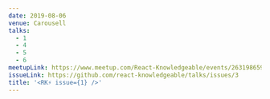 ```yaml
---
date: 2019-08-06
venue: Carousell
talks:
  - 1
  - 4
  - 5
  - 6
meetupLink: https://www.meetup.com/React-Knowledgeable/events/263198659/
issueLink: https://github.com/react-knowledgeable/talks/issues/3
title: '<RK⚡️ issue={1} />'
---
```

